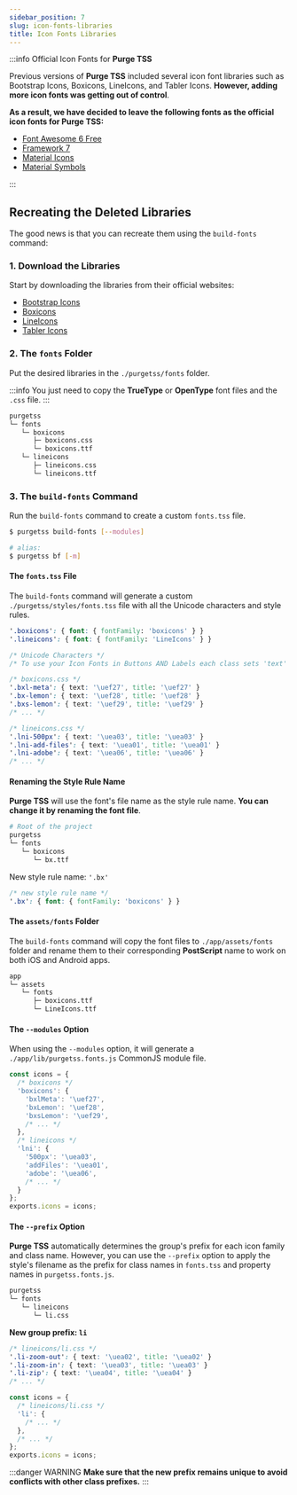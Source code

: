 ```yaml
---
sidebar_position: 7
slug: icon-fonts-libraries
title: Icon Fonts Libraries
---
```


:::info Official Icon Fonts for **Purge TSS**

Previous versions of **Purge TSS** included several icon font libraries such as Bootstrap Icons, Boxicons, LineIcons, and Tabler Icons. **However, adding more icon fonts was getting out of control**.

**As a result, we have decided to leave the following fonts as the official icon fonts for Purge TSS:**

- [Font Awesome 6 Free](https://fontawesome.com)
- [Framework 7](https://framework7.io/icons/)
- [Material Icons](https://fonts.google.com/icons?icon.set=Material+Icons)
- [Material Symbols](https://fonts.google.com/icons?icon.set=Material+Symbols)

:::

## Recreating the Deleted Libraries
The good news is that you can recreate them using the `build-fonts` command:

### 1. Download the Libraries
Start by downloading the libraries from their official websites:

- [Bootstrap Icons](https://icons.getbootstrap.com)
- [Boxicons](https://boxicons.com)
- [LineIcons](https://lineicons.com/icons/?type=free)
- [Tabler Icons](https://tabler-icons.io)

### 2. The `fonts` Folder
Put the desired libraries in the `./purgetss/fonts` folder.

:::info
You just need to copy the **TrueType** or **OpenType** font files and the `.css` file.
:::

```bash title="./purgetss/fonts/"
purgetss
└─ fonts
   └─ boxicons
      ├─ boxicons.css
      └─ boxicons.ttf
   └─ lineicons
      ├─ lineicons.css
      └─ lineicons.ttf
```

### 3. The `build-fonts` Command
Run the `build-fonts` command to create a custom `fonts.tss` file.

```bash
$ purgetss build-fonts [--modules]

# alias:
$ purgetss bf [-m]
```

#### The `fonts.tss` File
The `build-fonts` command will generate a custom `./purgetss/styles/fonts.tss` file with all the Unicode characters and style rules.

```css title="./purgetss/styles/fonts.tss"
'.boxicons': { font: { fontFamily: 'boxicons' } }
'.lineicons': { font: { fontFamily: 'LineIcons' } }

/* Unicode Characters */
/* To use your Icon Fonts in Buttons AND Labels each class sets 'text' and 'title' properties */

/* boxicons.css */
'.bxl-meta': { text: '\uef27', title: '\uef27' }
'.bx-lemon': { text: '\uef28', title: '\uef28' }
'.bxs-lemon': { text: '\uef29', title: '\uef29' }
/* ... */

/* lineicons.css */
'.lni-500px': { text: '\uea03', title: '\uea03' }
'.lni-add-files': { text: '\uea01', title: '\uea01' }
'.lni-adobe': { text: '\uea06', title: '\uea06' }
/* ... */
```

#### Renaming the Style Rule Name
**Purge TSS** will use the font's file name as the style rule name. **You can change it by renaming the font file**.

```bash title="./purgetss/fonts/"
# Root of the project
purgetss
└─ fonts
   └─ boxicons
      └─ bx.ttf
```

New style rule name: `'.bx'`
```css title="./purgetss/styles/fonts.tss"
/* new style rule name */
'.bx': { font: { fontFamily: 'boxicons' } }
```

#### The `assets/fonts` Folder
The `build-fonts` command will copy the font files to `./app/assets/fonts` folder and rename them to their corresponding **PostScript** name to work on both iOS and Android apps.

```bash title="./app/assets/fonts/"
app
└─ assets
   └─ fonts
      ├─ boxicons.ttf
      └─ LineIcons.ttf
```

#### The `--modules` Option
When using the `--modules` option, it will generate a `./app/lib/purgetss.fonts.js` CommonJS module file.

```javascript title="./app/lib/purgetss.fonts.js"
const icons = {
  /* boxicons */
  'boxicons': {
    'bxlMeta': '\uef27',
    'bxLemon': '\uef28',
    'bxsLemon': '\uef29',
    /* ... */
  },
  /* lineicons */
  'lni': {
    '500px': '\uea03',
    'addFiles': '\uea01',
    'adobe': '\uea06',
    /* ... */
  }
};
exports.icons = icons;
```

#### The `--prefix` Option

**Purge TSS** automatically determines the group's prefix for each icon family and class name. However, you can use the `--prefix` option to apply the style's filename as the prefix for class names in `fonts.tss` and property names in `purgetss.fonts.js`.

```bash title="./purgetss/fonts/"
purgetss
└─ fonts
   └─ lineicons
      └─ li.css
```

**New group prefix: `li`**

```css title="./purgetss/styles/fonts.tss"
/* lineicons/li.css */
'.li-zoom-out': { text: '\uea02', title: '\uea02' }
'.li-zoom-in': { text: '\uea03', title: '\uea03' }
'.li-zip': { text: '\uea04', title: '\uea04' }
/* ... */
```

```javascript title="./app/lib/purgetss.fonts.js"
const icons = {
  /* lineicons/li.css */
  'li': {
    /* ... */
  },
  /* ... */
};
exports.icons = icons;
```

:::danger WARNING
**Make sure that the new prefix remains unique to avoid conflicts with other class prefixes.**
:::
